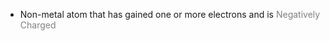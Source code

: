 - Non-metal atom that has gained one or more electrons and is <span style="color:grey">Negatively Charged</span>
